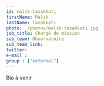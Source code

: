 ```yaml
---
id: malik-tazakkati
firstName: Malik
lastName: Tazakkati
photo: ./photos/malik-tazakkati.jpg
job_title: Chargé de mission
sub_team: Observatoire
sub_team_link: 
twitter:
e-mail :
group : ["external"]
---
```


Bio à venir